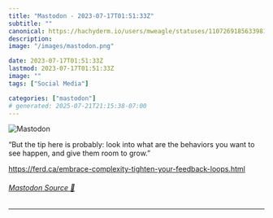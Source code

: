 ```yaml
---
title: "Mastodon - 2023-07-17T01:51:33Z"
subtitle: ""
canonical: https://hachyderm.io/users/mweagle/statuses/110726918563398186
description:
image: "/images/mastodon.png"

date: 2023-07-17T01:51:33Z
lastmod: 2023-07-17T01:51:33Z
image: ""
tags: ["Social Media"]

categories: ["mastodon"]
# generated: 2025-07-21T21:15:38-07:00
---
```

![Mastodon](/images/mastodon.png)

<p>“But the tip here is probably: look into what are the behaviors you want to see happen, and give them room to grow.”</p><p><a href="https://ferd.ca/embrace-complexity-tighten-your-feedback-loops.html" target="_blank" rel="nofollow noopener noreferrer" translate="no"><span class="invisible">https://</span><span class="ellipsis">ferd.ca/embrace-complexity-tig</span><span class="invisible">hten-your-feedback-loops.html</span></a></p>


###### [Mastodon Source 🐘](https://hachyderm.io/@mweagle/110726918563398186)

___
